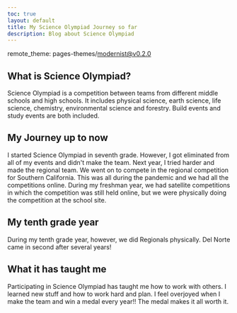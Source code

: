 ```yaml
---
toc: true
layout: default
title: My Science Olympiad Journey so far
description: Blog about Science Olympiad
---
```

remote_theme: pages-themes/modernist@v0.2.0

## What is Science Olympiad?
Science Olympiad is a competition between teams from different middle schools and high schools. It includes physical science, earth science, life science, chemistry, environmental science and forestry. Build events and study events are both included. 

## My Journey up to now
I started Science Olympiad in seventh grade. However, I got eliminated from all of my events and didn't make the team. Next year, I tried harder and made the regional team. We went on to compete in the regional competition for Southern California. This was all during the pandemic and we had all the competitions online. During my freshman year, we had satellite competitions in which the competition was still held online, but we were physically doing the competition at the school site.

## My tenth grade year
During my tenth grade year, however, we did Regionals physically. Del Norte came in second after several years!

## What it has taught me
Participating in Science Olympiad has taught me how to work with others. I learned new stuff and how to work hard and plan. I feel overjoyed when I make the team and win a medal every year!! The medal makes it all worth it.